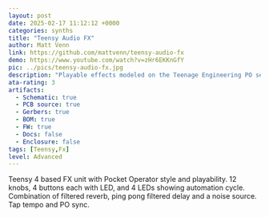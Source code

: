```yaml
---
layout: post
date: 2025-02-17 11:12:12 +0000
categories: synths
title: "Teensy Audio FX"
author: Matt Venn
link: https://github.com/mattvenn/teensy-audio-fx
demo: https://www.youtube.com/watch?v=zHr6EKKnGfY
pic: ../pics/teensy-audio-fx.jpg
description: "Playable effects modeled on the Teenage Engineering PO series"
ata-rating: 3
artifacts:
  - Schematic: true
  - PCB source: true
  - Gerbers: true
  - BOM: true
  - FW: true
  - Docs: false
  - Enclosure: false
tags: [Teensy,Fx]
level: Advanced
---
```


Teensy 4 based FX unit with Pocket Operator style and playability. 12 knobs, 4 buttons each with LED, and 4 LEDs showing automation cycle. Combination of filtered reverb, ping pong filtered delay and a noise source. Tap tempo and PO sync.